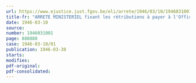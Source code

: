 ```yaml
---
url: https://www.ejustice.just.fgov.be/eli/arrete/1946/03/10/1946031001/justel
title-fr: "ARRETE MINISTERIEL fixant les rétributions à payer à l'Office national du Lait pour le contrôle de la production et de commerce du beurre <abrogé par AM 15-09-1946; art. 5>"
date: 1946-03-10
source:
number: 1946031001
page: 888888
case: 1946-03-10/01
publication: 1946-03-30
starts:
modifies:
pdf-original:
pdf-consolidated:
---
```


